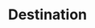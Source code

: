 ---
content-type: "embed-object"
endpoint: "destinations"

title: "Destination"
description: "Destinations are the data warehouses into which Stitch writes data."
endpoint-url: "/destinations"
version: "3"

object-attributes:
  - name: "id"
    type: "integer"
    description: "A unique identifier for this destination."

  - name: "connection"
    type: "destination-properties" # this = destination form properties?
    description: "Parameters for connecting to the destination, excluding any sensitive credentials."

  - name: "created_at"
    type: "timestamp"
    description: "The time at which the destination object was created."

  - name: "last_check"
    type: "connection-check"
    description: "The status and results of the most recent check run for this destination connection."

  - name: "type"
    type: "string"
    description: |
      The destination type. Must be one of: 

      - `redshift`
      - `postgres`
      - `snowflake`

  - name: "updated_at"
    type: "timestamp"
    description: "The time at which the destination object was last updated."
---